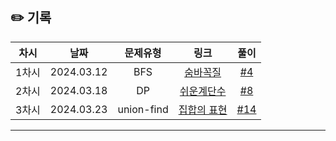 ## ✏️ 기록   

| 차시 |    날짜    | 문제유형 | 링크 | 풀이 |
|:----:|:---------:|:----:|:-----:|:----:|
| 1차시 | 2024.03.12 |  BFS  | [숨바꼭질](https://www.acmicpc.net/problem/1697)  | [#4](https://github.com/AlgoLeadMe/AlgoLeadMe-8/pull/4)|
| 2차시 | 2024.03.18 |   DP  | [쉬운계단수](https://www.acmicpc.net/problem/10844) | [#8](https://github.com/AlgoLeadMe/AlgoLeadMe-8/pull/8)|
| 3차시 | 2024.03.23 |   union-find  | [집합의 표현](https://www.acmicpc.net/problem/1717) | [#14](https://github.com/AlgoLeadMe/AlgoLeadMe-8/pull/14)|



---
